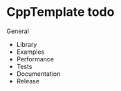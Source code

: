 # CppTemplate todo

General
  * Library
  * Examples
  * Performance
  * Tests
  * Documentation
  * Release
